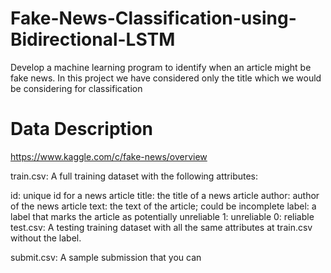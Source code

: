 # Fake-News-Classification-using-Bidirectional-LSTM

Develop a machine learning program to identify when an article might be fake news.
In this project we have considered only the title which we would be considering for classification

# Data Description

https://www.kaggle.com/c/fake-news/overview

train.csv: A full training dataset with the following attributes:

id: unique id for a news article
title: the title of a news article
author: author of the news article
text: the text of the article; could be incomplete
label: a label that marks the article as potentially unreliable
1: unreliable
0: reliable
test.csv: A testing training dataset with all the same attributes at train.csv without the label.

submit.csv: A sample submission that you can

